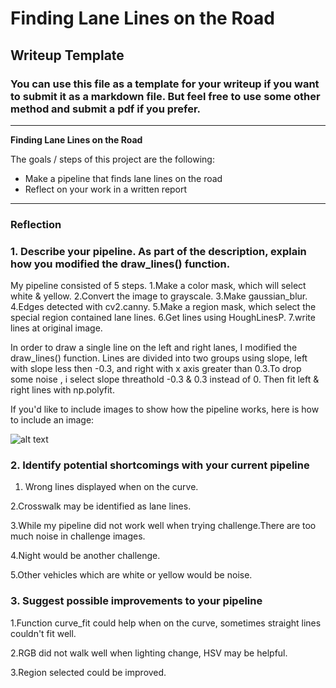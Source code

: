 # **Finding Lane Lines on the Road** 

## Writeup Template

### You can use this file as a template for your writeup if you want to submit it as a markdown file. But feel free to use some other method and submit a pdf if you prefer.

---

**Finding Lane Lines on the Road**

The goals / steps of this project are the following:
* Make a pipeline that finds lane lines on the road
* Reflect on your work in a written report


[//]: # (Image References)

[image1]: ./examples/grayscale.jpg "Grayscale"

---

### Reflection

### 1. Describe your pipeline. As part of the description, explain how you modified the draw_lines() function.

My pipeline consisted of 5 steps. 
1.Make a color mask, which will select white & yellow.
2.Convert the image to grayscale.
3.Make gaussian_blur.
4.Edges detected with cv2.canny.
5.Make a region mask, which select the special region contained lane lines.
6.Get lines using HoughLinesP.
7.write lines at original image.

In order to draw a single line on the left and right lanes, I modified the draw_lines() function. Lines are divided into two groups using slope, left with slope less then -0.3, and right with x axis greater than 0.3.To drop some noise , i select slope threathold -0.3 & 0.3 instead of 0.  Then fit left & right lines with np.polyfit.

If you'd like to include images to show how the pipeline works, here is how to include an image: 

![alt text][image1]


### 2. Identify potential shortcomings with your current pipeline


1. Wrong lines displayed when on the curve. 

2.Crosswalk may be identified as lane lines.

3.While my pipeline did not work well when trying challenge.There are too much noise in challenge images.

4.Night would be another challenge.

5.Other vehicles which are white or yellow would be noise.


### 3. Suggest possible improvements to your pipeline

1.Function curve_fit could help when on the curve, sometimes straight lines couldn't fit well.

2.RGB did not walk well when lighting change, HSV may be helpful.

3.Region selected could be improved.
